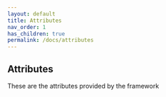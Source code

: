 ```yaml
---
layout: default
title: Attributes
nav_order: 1
has_children: true
permalink: /docs/attributes
---
```


## Attributes

These are the attributes provided by the framework
